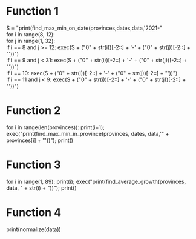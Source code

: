 # Function 1
S = "print(find_max_min_on_date(provinces,dates,data,'2021-"\
for i in range(8, 12):\
  for j in range(1, 32):\
        if i == 8 and j >= 12: exec(S + ("0" + str(i))[-2::] + '-' + ("0" + str(j))[-2::] + "'))")\
        if i == 9 and j < 31: exec(S + ("0" + str(i))[-2::] + '-' + ("0" + str(j))[-2::] + "'))")\
        if i == 10: exec(S + ("0" + str(i))[-2::] + '-' + ("0" + str(j))[-2::] + "'))")\
        if i == 11 and j < 9: exec(S + ("0" + str(i))[-2::] + '-' + ("0" + str(j))[-2::] + "'))")

# Function 2
for i in range(len(provinces)): print(i+1); exec("print(find_max_min_in_province(provinces, dates, data,'" + provinces[i] + "'))"); print()

# Function 3
for i in range(1, 89): print(i); exec("print(find_average_growth(provinces, data, " + str(i) + "))"); print()

# Function 4
print(normalize(data))
